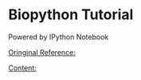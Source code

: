 Biopython Tutorial
=================

Powered by IPython Notebook

[Oringinal Reference:](http://biopython.org/DIST/docs/tutorial/Tutorial.html)

[Content:](http://nbviewer.ipython.org/github/chenleo/BiopythonTutorial/blob/master/Index.ipynb)
